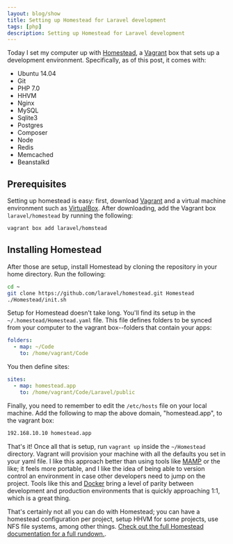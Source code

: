 ```yaml
---
layout: blog/show
title: Setting up Homestead for Laravel development
tags: [php]
description: Setting up Homestead for Laravel development
---
```


Today I set my computer up with [Homestead][homestead], a [Vagrant][vagrant] box
that sets up a development environment. Specifically, as of this post, it comes
with:

- Ubuntu 14.04
- Git
- PHP 7.0
- HHVM
- Nginx
- MySQL
- Sqlite3
- Postgres
- Composer
- Node
- Redis
- Memcached
- Beanstalkd

## Prerequisites

Setting up homestead is easy: first, download [Vagrant][vagrant] and a virtual
machine environment such as [VirtualBox][virtualbox]. After downloading, add the
Vagrant box `laravel/homestead` by running the following:

~~~ bash
vagrant box add laravel/homstead
~~~

## Installing Homestead

After those are setup, install Homestead by cloning the repository in your home
directory. Run the following:

~~~ bash
cd ~
git clone https://github.com/laravel/homestead.git Homestead
./Homestead/init.sh
~~~

Setup for Homestead doesn't take long. You'll find its setup in the
`~/.homestead/Homestead.yaml` file. This file defines folders to be synced from
your computer to the vagrant box--folders that contain your apps:

~~~ yaml
folders:
  - map: ~/Code
    to: /home/vagrant/Code
~~~

You then define sites:

~~~ yaml
sites:
  - map: homestead.app
    to: /home/vagrant/Code/Laravel/public
~~~

Finally, you need to remember to edit the `/etc/hosts` file on your local
machine. Add the following to map the above domain, "homestead.app", to the
vagrant box:

~~~ bash
192.168.10.10 homestead.app
~~~

That's it! Once all that is setup, run `vagrant up` inside the `~/Homestead`
directory. Vagrant will provision your machine with all the defaults you set in
your yaml file. I like this approach better than using tools like [MAMP][mamp] or the
like; it feels more portable, and I like the idea of being able to version
control an environment in case other developers need to jump on the project.
Tools like this and [Docker][docker] bring a level of parity between development
and production environments that is quickly approaching 1:1, which is a great
thing.

That's certainly not all you can do with Homestead; you can have a homestead
configuration per project, setup HHVM for some projects, use NFS file systems,
among other things. [Check out the full Homestead documentation for a full
rundown.][homestead].

[laravel]: https://laravel.com
[homestead]: https://laravel.com/docs/5.2/homestead
[vagrant]: https://vagrantup.com
[virtualbox]: https://www.virtualbox.org/wiki/Downloads
[mamp]: http://www.mamp.info
[docker]: http://www.docker.com
